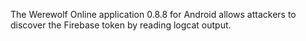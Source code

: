 The Werewolf Online application 0.8.8 for Android allows attackers to discover the Firebase token by reading logcat output.